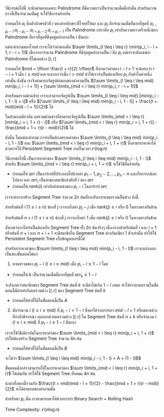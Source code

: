 วิธีการต่อไปนี้ จะนับคำตอบเฉพาะ Palindrome ที่มีความยาวเป็นจำนวนเต็มคี่เท่านั้น สำหรับความยาวที่เป็นจำนวนเต็มคู่ จะใช้วิธีการคล้ายกัน

กำหนดให้ $a_i$ คือตัวอักษรตัวที่ $i$ ของสายอักขระที่โจทย์ให้มา และ $p_i$ คือจำนวนเต็มที่มากที่สุดที่ $a_{i - p_i - 1} \, a_{i - p_i} \, \dots \, a_{i + p_i - 2} \, a_{i + p_i - 1}$ เป็น Palindrome กล่าวคือ $p_i$ เท่ากับความยาวครึ่งหนึ่งของ Palindrome ที่ยาวที่สุดที่มีจุดศูนย์กลางเป็น $i$ นั่นเอง

แต่ละคำถามของโจทย์ เราจะได้ว่าคำตอบคือ $\sum \limits_{l \leq i \leq r} \min(p_i, i - l + 1, r - i + 1)$ เนื่องจากจำนวน Palindrome ที่มีจุดศูนย์กลางเป็น $i$ คือ $p_i$ แต่เราจะนับเฉพาะ Palindrome ที่ไม่เลยช่วง $[l, r]$

กำหนดให้ $mid = \lfloor \frac{l + r}{2} \rfloor$ สังเกตว่าค่าของ $i - l + 1$ จะน้อยกว่า $r - i + 1$ เมื่อ $i \leq mid$ และจะมากกว่าเมื่อ $i > mid$ ทำให้เราจำเป็นต้องเทียบ $p_i$ กับค่าใดค่าหนึ่งเท่านั้น ดังนั้น เราจึงสามารถจัดรูปคำตอบของคำถามเป็น $[\sum \limits_{l \leq i \leq mid} min(p_i, i - l + 1)] + [\sum \limits_{mid < i \leq r} min(p_i, r - i + 1)]$

สำหรับผลรวมด้านซ้าย เราจะสามารถจัดรูปเป็น $\sum \limits_{l \leq i \leq mid} [min(p_i - i, 1 - l) + i]$ หรือ $[\sum \limits_{l \leq i \leq mid} min(p_i - i, 1 - l)] + \frac{(l + mid)(mid - l + 1)}{2}$ ได้

ในทำนองเดียวกัน ผลรวมด้านขวาก็สามารถจัดรูปเป็น $\sum \limits_{mid < i \leq r} [min(p_i + i, 1 + r) - i]$ หรือ $[\sum \limits_{mid < i \leq r} min(p_i + i, 1 + r)] - \frac{(mid + 1 + r)(r - mid)}{2}$ ได้

ดังนั้น ในแต่ละคำถาม เราจำเป็นต้องทราบค่าของ $\sum \limits_{l \leq i \leq mid} min(p_i - i, 1 - l)$ และ $\sum \limits_{mid < i \leq r} min(p_i + i, 1 + r)$ ซึ่งสามารถหาค่าได้ด้วยการใช้ Persistent Segment Tree ภายในเวลา $\mathcal{O}(\log n)$

วิธีการต่อไปนี้ เป็นการหาค่าของ $\sum \limits_{l \leq i \leq mid} min(p_i - i, 1 - l)$ สำหรับ $\sum \limits_{mid < i \leq r} min(p_i + i, 1 + r)$ จะใช้วิธีที่คล้ายกัน

- กำหนดให้ $arr$ เป็นอาร์เรย์ที่ประกอบไปด้วยค่า $p_1 - 1, p_2 - 2, \dots, p_n - n$ และเรียงจากน้อยไปมาก และ $arr_i$ เป็นค่าของสมาชิกลำดับที่ $i$ ของ $arr$
- กำหนดให้ $rank(i)$ เท่ากับตำแหน่งของ $p_i - i$ ในอาร์เรย์ $arr$

เราจะทำการสร้าง Segment Tree จำนวน $2n$ ต้นที่รองรับการหาผลรวมเป็นช่วง ดังนี้ 

สำหรับต้นที่ $i$ $(1 \leq i \leq n)$ ช่องที่ $j$ เราจะเก็บค่า $p_j - j$ เมื่อ $rank(j) \leq i$ หรือ $0$ ในทางตรงกันข้าม

สำหรับต้นที่ $n + i$ $(1 \leq i \leq n)$ ช่องที่ $j$ เราจะเก็บค่า $1$ เมื่อ $rank(j) \leq i$ หรือ $0$ ในทางตรงกันข้าม

สังเกตว่าเราไม่จำเป็นต้องเก็บ Segment Tree ทั้ง $2n$ ต้นจริงๆ เนื่องจากสำหรับต้นที่ $i$ และ $i + 1$ หรือต้นที่ $n + i$ และ $n + i  + 1$ จะมีสมาชิกใน Segment Tree ต่างกันเพียง 1 ตัวเท่านั้น ทำให้ใช้ Persistent Segment Tree เก็บข้อมูลเหล่านี้ได้

สำหรับการหาค่าของ $\sum \limits_{l \leq i \leq mid} min(p_i - i, 1 - l)$ เราจะแบ่งออกเป็นสองขั้นตอนได้แก่

1. หาผลรวมของ $p_i - i$ $(l \leq i \leq mid)$ เมื่อ $p_i - i \leq 1 - l$ โดย

- กำหนดให้ $k$ เป็นจำนวนเต็มที่มากที่สุดที่ $arr_k \leq 1 - l$ 

จะสังเกตว่าสมาชิกของ Segment Tree ต้นที่ $k$ จะมีค่าไม่เกิน $1 - l$ เสมอ ทำให้เราหาผลรวมในขั้นตอนนี้มีค่าเท่ากับผลรวมช่วง $[l, r]$ ของ Segment Tree ต้นที่ $k$

- กำหนดให้ค่าที่ได้ในขั้นตอนนี้เป็น $A$

2. นับจำนวน $i$ $(l \leq i \leq mid)$ ที่ $p_i - i > 1 - l$ ซึ่งหาได้จากการเอา $mid - l + 1$ หรือขนาดช่วงที่กำลังพิจารณา ลบออกด้วยผลรวมช่วง $[l, r]$ ใน Segment Tree ต้นที่ $n + k$ หรือจำนวน $i$ $(l \leq i \leq mid)$ ที่ $p_i - i \leq 1 - l$ นั่นเอง

เราจะใช้วิธีเดียวกันในการหาค่าของ $\sum \limits_{mid < i \leq r} min(p_i + i, 1 + r)$ ทำให้ต้องสร้าง Segment Tree จำนวน $4n$ ต้น

- กำหนดให้ค่าที่ได้ในขั้นตอนนี้เป็น $B$

จะได้ว่า $\sum \limits_{l \leq i \leq mid} min(p_i - i, 1 - l) = A + (1 - l)B$

ขั้นตอนดังกล่าวสามารถใช้ในการหาค่าของ $\sum \limits_{mid < i \leq r} min(p_i + i, 1 + r)$ ได้เช่นกัน ทำให้ใช้ Segment Tree ทั้งหมด $4n$ ต้น

นำค่าทั้งสองนี้รวมกับ $\frac{(l + mid)(mid - l + 1)}{2} - \frac{(mid + 1 + r)(r - mid)}{2}$ จะได้คำตอบของคำถามนั้น

สำหรับค่า $p_i$ นั้น เราสามารถหาได้ด้วยการทำ Binary Search + Rolling Hash

Time Complexity: $\mathcal{O}(n \log n)$
